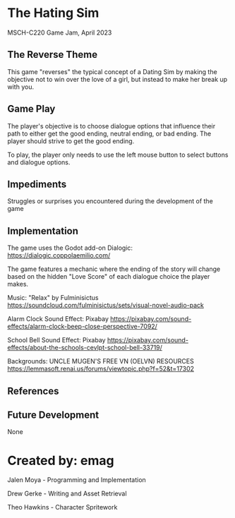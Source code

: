 # The Hating Sim
MSCH-C220 Game Jam, April 2023

## The Reverse Theme
This game "reverses" the typical concept of a Dating Sim by making the objective not to win over the love of a girl, but instead to make her break up with you.

## Game Play
The player's objective is to choose dialogue options that influence their path to either get the good ending,  neutral ending, or bad ending. The player should strive to get the good ending.

To play, the player only needs to use the left mouse button to select buttons and dialogue options.

## Impediments
Struggles or surprises you encountered during the development of the game

## Implementation
The game uses the Godot add-on Dialogic: https://dialogic.coppolaemilio.com/

The game features a mechanic where the ending of the story will change based on the hidden "Love Score" of each dialogue choice the player makes.

Music: "Relax" by Fulminisictus https://soundcloud.com/fulminisictus/sets/visual-novel-audio-pack

Alarm Clock Sound Effect: Pixabay https://pixabay.com/sound-effects/alarm-clock-beep-close-perspective-7092/

School Bell Sound Effect: Pixabay https://pixabay.com/sound-effects/about-the-schools-cevlpt-school-bell-33719/ 

Backgrounds: UNCLE MUGEN'S FREE VN (OELVN) RESOURCES https://lemmasoft.renai.us/forums/viewtopic.php?f=52&t=17302 

## References


## Future Development
None

# Created by: emag
Jalen Moya - Programming and Implementation

Drew Gerke - Writing and Asset Retrieval

Theo Hawkins - Character Spritework
